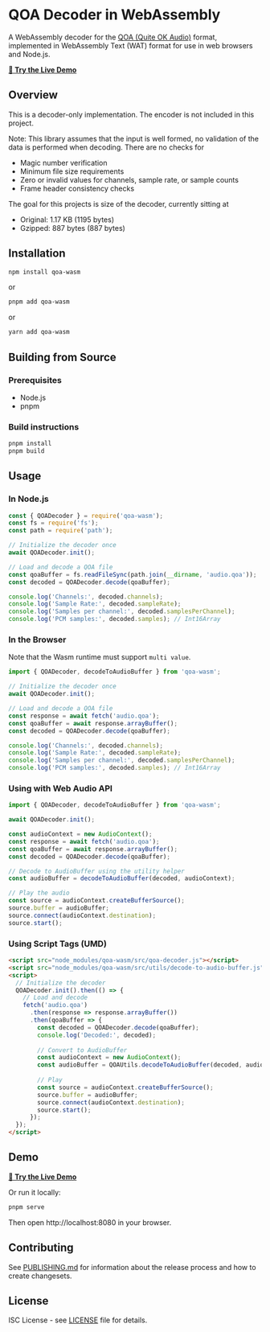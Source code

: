 # QOA Decoder in WebAssembly

A WebAssembly decoder for the [QOA (Quite OK Audio)](https://qoaformat.org/) format, implemented in WebAssembly Text (WAT) format for use in web browsers and Node.js.

**[🎵 Try the Live Demo](https://martinericsson.github.io/qoa-wasm/)**

## Overview

This is a decoder-only implementation. The encoder is not included in this project. 

Note: This library assumes that the input is well formed, no validation of the data is performed when decoding. There are no checks for
- Magic number verification
- Minimum file size requirements
- Zero or invalid values for channels, sample rate, or sample counts
- Frame header consistency checks

The goal for this projects is size of the decoder, currently sitting at
* Original:  1.17 KB (1195 bytes)
* Gzipped:   887 bytes (887 bytes)

## Installation

```bash
npm install qoa-wasm
```

or

```bash
pnpm add qoa-wasm
```

or

```bash
yarn add qoa-wasm
```

## Building from Source

### Prerequisites

- Node.js
- pnpm

### Build instructions

```bash
pnpm install
pnpm build
```

## Usage

### In Node.js

```javascript
const { QOADecoder } = require('qoa-wasm');
const fs = require('fs');
const path = require('path');

// Initialize the decoder once
await QOADecoder.init();

// Load and decode a QOA file
const qoaBuffer = fs.readFileSync(path.join(__dirname, 'audio.qoa'));
const decoded = QOADecoder.decode(qoaBuffer);

console.log('Channels:', decoded.channels);
console.log('Sample Rate:', decoded.sampleRate);
console.log('Samples per channel:', decoded.samplesPerChannel);
console.log('PCM samples:', decoded.samples); // Int16Array
```

### In the Browser

Note that the Wasm runtime must support `multi value`.

```javascript
import { QOADecoder, decodeToAudioBuffer } from 'qoa-wasm';

// Initialize the decoder once
await QOADecoder.init();

// Load and decode a QOA file
const response = await fetch('audio.qoa');
const qoaBuffer = await response.arrayBuffer();
const decoded = QOADecoder.decode(qoaBuffer);

console.log('Channels:', decoded.channels);
console.log('Sample Rate:', decoded.sampleRate);
console.log('Samples per channel:', decoded.samplesPerChannel);
console.log('PCM samples:', decoded.samples); // Int16Array
```

### Using with Web Audio API

```javascript
import { QOADecoder, decodeToAudioBuffer } from 'qoa-wasm';

await QOADecoder.init();

const audioContext = new AudioContext();
const response = await fetch('audio.qoa');
const qoaBuffer = await response.arrayBuffer();
const decoded = QOADecoder.decode(qoaBuffer);

// Decode to AudioBuffer using the utility helper
const audioBuffer = decodeToAudioBuffer(decoded, audioContext);

// Play the audio
const source = audioContext.createBufferSource();
source.buffer = audioBuffer;
source.connect(audioContext.destination);
source.start();
```

### Using Script Tags (UMD)

```html
<script src="node_modules/qoa-wasm/src/qoa-decoder.js"></script>
<script src="node_modules/qoa-wasm/src/utils/decode-to-audio-buffer.js"></script>
<script>
  // Initialize the decoder
  QOADecoder.init().then(() => {
    // Load and decode
    fetch('audio.qoa')
      .then(response => response.arrayBuffer())
      .then(qoaBuffer => {
        const decoded = QOADecoder.decode(qoaBuffer);
        console.log('Decoded:', decoded);
        
        // Convert to AudioBuffer
        const audioContext = new AudioContext();
        const audioBuffer = QOAUtils.decodeToAudioBuffer(decoded, audioContext);
        
        // Play
        const source = audioContext.createBufferSource();
        source.buffer = audioBuffer;
        source.connect(audioContext.destination);
        source.start();
      });
  });
</script>
```

## Demo

**[🎵 Try the Live Demo](https://martinericsson.github.io/qoa-wasm/)**

Or run it locally:

```bash
pnpm serve
```

Then open http://localhost:8080 in your browser.

## Contributing

See [PUBLISHING.md](./PUBLISHING.md) for information about the release process and how to create changesets.

## License

ISC License - see [LICENSE](./LICENSE) file for details.
